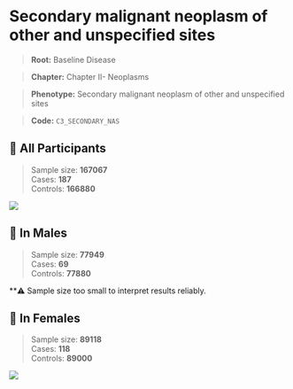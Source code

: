 # Secondary malignant neoplasm of other and unspecified sites

> **Root:** Baseline Disease  

> **Chapter:** Chapter II- Neoplasms  

> **Phenotype:** Secondary malignant neoplasm of other and unspecified sites  

> **Code:** `C3_SECONDARY_NAS`

## 🧪 All Participants  
> Sample size: **167067**  
> Cases: **187**  
> Controls: **166880**
<img src="/Disease/Figures/ALL/Baseline/C3_SECONDARY_NAS.png"/>
<CsvTable src="/Disease/Data/ALL/Baseline/LG_C3_SECONDARY_NAS.csv" label="🔍 View full results" />

## 👨 In Males  
> Sample size: **77949**  
> Cases: **69**  
> Controls: **77880**

**⚠️ Sample size too small to interpret results reliably.

## 👩 In Females  
> Sample size: **89118**  
> Cases: **118**  
> Controls: **89000**
<img src="/Disease/Figures/Female/Baseline/C3_SECONDARY_NAS.png"/>
<CsvTable src="/Disease/Data/Female/Baseline/LG_C3_SECONDARY_NAS.csv" label="🔍 View full results" />
